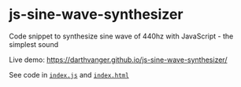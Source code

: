 # js-sine-wave-synthesizer

Code snippet to synthesize sine wave of 440hz with JavaScript - the simplest sound

Live demo: https://darthvanger.github.io/js-sine-wave-synthesizer/

See code in [`index.js`](https://github.com/DarthVanger/js-sine-wave-synthesizer/blob/master/index.js) and [`index.html`](https://github.com/DarthVanger/js-sine-wave-synthesizer/blob/master/index.html)